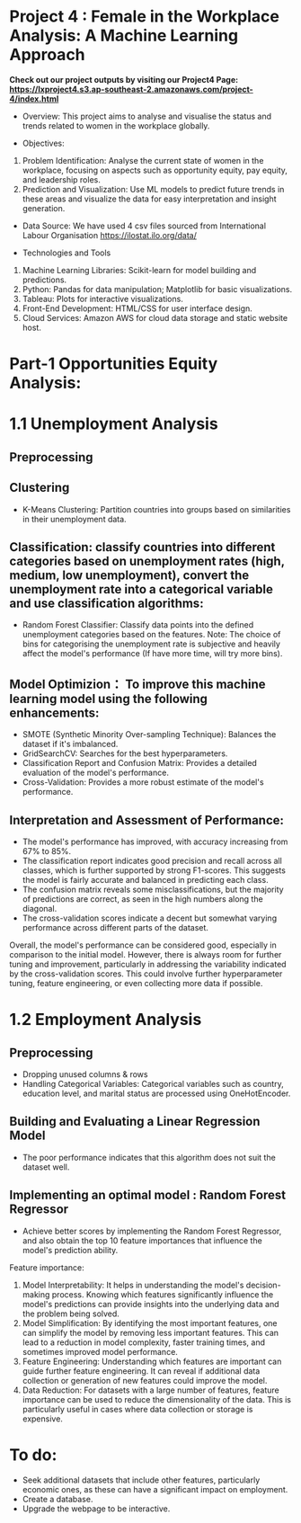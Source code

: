 # Project 4 : Female in the Workplace Analysis: A Machine Learning Approach

**Check out our project outputs by visiting our Project4 Page: https://lxproject4.s3.ap-southeast-2.amazonaws.com/project-4/index.html**

- Overview: This project aims to analyse and visualise the status and trends related to women in the workplace globally. 

- Objectives: 
1.	Problem Identification: Analyse the current state of women in the workplace, focusing on aspects such as opportunity equity, pay equity, and leadership roles. 
2.	Prediction and Visualization: Use ML models to predict future trends in these areas and visualize the data for easy interpretation and insight generation.

- Data Source: We have used 4 csv files sourced from International Labour Organisation https://ilostat.ilo.org/data/ 

- Technologies and Tools
1.	Machine Learning Libraries: Scikit-learn for model building and predictions.
2.	Python: Pandas for data manipulation; Matplotlib for basic visualizations.
3.	Tableau: Plots for interactive visualizations.
4.	Front-End Development: HTML/CSS for user interface design.
5.	Cloud Services: Amazon AWS for cloud data storage and static website host.

# Part-1 Opportunities Equity Analysis: 
# 1.1 Unemployment Analysis

## Preprocessing

## Clustering
- K-Means Clustering: Partition countries into groups based on similarities in their unemployment data.

## Classification: classify countries into different categories based on unemployment rates (high, medium, low unemployment), convert the unemployment rate into a categorical variable and use classification algorithms:
- Random Forest Classifier: Classify data points into the defined unemployment categories based on the features.
Note: The choice of bins for categorising the unemployment rate is subjective and heavily affect the model's performance (If have more time, will try more bins). 

## Model Optimizion： To improve this machine learning model using the following enhancements:
- SMOTE (Synthetic Minority Over-sampling Technique): Balances the dataset if it's imbalanced.
- GridSearchCV: Searches for the best hyperparameters.
- Classification Report and Confusion Matrix: Provides a detailed evaluation of the model's performance.
- Cross-Validation: Provides a more robust estimate of the model's performance.

## Interpretation and Assessment of Performance:
- The model's performance has improved, with accuracy increasing from 67% to 85%.
- The classification report indicates good precision and recall across all classes, which is further supported by strong F1-scores. This suggests the model is fairly accurate and balanced in predicting each class.
- The confusion matrix reveals some misclassifications, but the majority of predictions are correct, as seen in the high numbers along the diagonal.
- The cross-validation scores indicate a decent but somewhat varying performance across different parts of the dataset.

Overall, the model's performance can be considered good, especially in comparison to the initial model. However, there is always room for further tuning and improvement, particularly in addressing the variability indicated by the cross-validation scores. This could involve further hyperparameter tuning, feature engineering, or even collecting more data if possible.

# 1.2 Employment Analysis 

## Preprocessing
- Dropping unused columns & rows 
- Handling Categorical Variables: Categorical variables such as country, education level, and marital status are processed using OneHotEncoder.

## Building and Evaluating a Linear Regression Model
- The poor performance indicates that this algorithm does not suit the dataset well.

## Implementing an optimal model : Random Forest Regressor
- Achieve better scores by implementing the Random Forest Regressor, and also obtain the top 10 feature importances that influence the model's prediction ability.

Feature importance:
1. Model Interpretability: It helps in understanding the model's decision-making process. Knowing which features significantly influence the model's predictions can provide insights into the underlying data and the problem being solved.
2. Model Simplification: By identifying the most important features, one can simplify the model by removing less important features. This can lead to a reduction in model complexity, faster training times, and sometimes improved model performance.
3. Feature Engineering: Understanding which features are important can guide further feature engineering. It can reveal if additional data collection or generation of new features could improve the model.
4. Data Reduction: For datasets with a large number of features, feature importance can be used to reduce the dimensionality of the data. This is particularly useful in cases where data collection or storage is expensive.

# To do: 
- Seek additional datasets that include other features, particularly economic ones, as these can have a significant impact on employment.
- Create a database. 
- Upgrade the webpage to be interactive. 